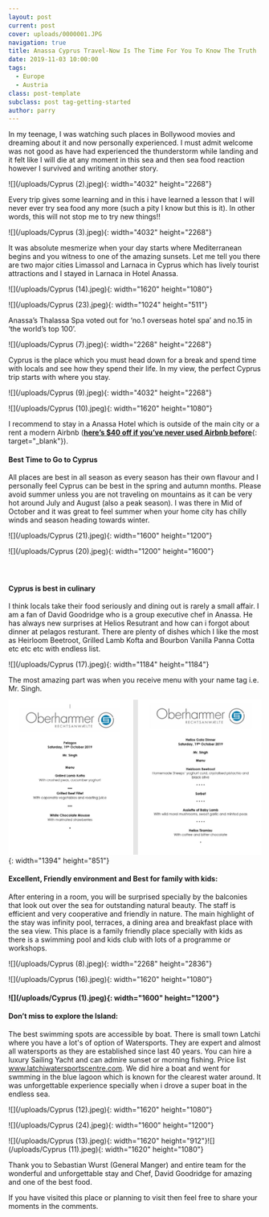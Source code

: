 ```yaml
---
layout: post
current: post
cover: uploads/0000001.JPG
navigation: true
title: Anassa Cyprus Travel-Now Is The Time For You To Know The Truth
date: 2019-11-03 10:00:00
tags:
  - Europe
  - Austria
class: post-template
subclass: post tag-getting-started
author: parry
---
```


In my teenage, I was watching such places in Bollywood movies and dreaming about it and now personally experienced. I must admit welcome was not good as have had experienced the thunderstorm while landing and it felt like I will die at any moment in this sea and then sea food reaction however I survived and writing another story.

![](/uploads/Cyprus &#40;2&#41;.jpeg){: width="4032" height="2268"}

Every trip gives some learning and in this i have learned a lesson that I will never ever try sea food any more (such a pity I know but this is it). In other words, this will not stop me to try new things\!\!

![](/uploads/Cyprus &#40;3&#41;.jpeg){: width="4032" height="2268"}

It was absolute mesmerize when your day starts where Mediterranean begins and you witness to one of the amazing sunsets. Let me tell you there are two major cities Limassol and Larnaca in Cyprus which has lively tourist attractions and I stayed in Larnaca in Hotel Anassa.

![](/uploads/Cyprus &#40;14&#41;.jpeg){: width="1620" height="1080"}

![](/uploads/Cyprus &#40;23&#41;.jpeg){: width="1024" height="511"}

Anassa’s Thalassa Spa voted out for ‘no.1 overseas hotel spa’ and no.15 in ‘the world’s top 100’.

![](/uploads/Cyprus &#40;7&#41;.jpeg){: width="2268" height="2268"}

Cyprus is the place which you must head down for a break and spend time with locals and see how they spend their life. In my view, the perfect Cyprus trip starts with where you stay.

![](/uploads/Cyprus &#40;9&#41;.jpeg){: width="4032" height="2268"}

![](/uploads/Cyprus &#40;10&#41;.jpeg){: width="1620" height="1080"}

I recommend to stay in a Anassa Hotel which is outside of the main city or a rent a modern Airbnb ([**here’s $40 off if you’ve never used Airbnb before**](https://abnb.me/e/zoqbLYQLj1?suuid=45e894ab-ddd1-4c6c-b990-1ca686cf13be&amp;slevel=0){: target="_blank"}).&nbsp;

#### Best Time to Go to Cyprus

All places are best in all season as every season has their own flavour and I personally feel Cyprus can be best in the spring and autumn months. Please avoid summer unless you are not traveling on mountains as it can be very hot around July and August (also a peak season). I was there in Mid of October and it was great to feel summer when your home city has chilly winds and season heading towards winter.

![](/uploads/Cyprus &#40;21&#41;.jpeg){: width="1600" height="1200"}

![](/uploads/Cyprus &#40;20&#41;.jpeg){: width="1200" height="1600"}

#### &nbsp;

#### Cyprus is best in culinary

I think locals take their food seriously and dining out is rarely a small affair. I am a fan of David Goodridge who is a group executive chef in Anassa. He has always new surprises at Helios Resutrant and how can i forgot about dinner at pelagos resturant. There are plenty of dishes which I like the most as Heirloom Beetroot, Grilled Lamb Kofta and Bourbon Vanilla Panna Cotta etc etc etc with endless list.

![](/uploads/Cyprus &#40;17&#41;.jpeg){: width="1184" height="1184"}

The most amazing part was when you receive menu with your name tag i.e. Mr. Singh.

![](/uploads/Menu.JPG){: width="1394" height="851"}

#### Excellent, Friendly environment and Best for family with kids:

After entering in a room, you will be surprised specially by the balconies that look out over the sea for outstanding natural beauty. The staff is efficient and very cooperative and friendly in nature. The main highlight of the stay was infinity pool, terraces, a dining area and breakfast place with the sea view. This place is a family friendly place specially with kids as there is a swimming pool and kids club with lots of a programme or workshops.

![](/uploads/Cyprus &#40;8&#41;.jpeg){: width="2268" height="2836"}

![](/uploads/Cyprus &#40;16&#41;.jpeg){: width="1620" height="1080"}

#### ![](/uploads/Cyprus &#40;1&#41;.jpeg){: width="1600" height="1200"}

#### Don’t miss to explore the Island:

The best swimming spots are accessible by boat. There is small town Latchi where you have a lot's of option of Watersports. They are expert and almost all watersports as they are established since last 40 years. You can hire a luxury Sailing Yacht and can admire sunset or morning fishing. Price list www.latchiwatersportscentre.com. We did hire a boat and went for swmming in the blue lagoon which is known for the clearest water around. It was unforgettable experience specially when i drove a super boat in the endless sea.

![](/uploads/Cyprus &#40;12&#41;.jpeg){: width="1620" height="1080"}

![](/uploads/Cyprus &#40;24&#41;.jpeg){: width="1600" height="1200"}

![](/uploads/Cyprus &#40;13&#41;.jpeg){: width="1620" height="912"}![](/uploads/Cyprus &#40;11&#41;.jpeg){: width="1620" height="1080"}

Thank you to Sebastian Wurst (General Manger) and entire team for the wonderful and unforgettable stay and Chef, David Goodridge for amazing and one of the best food.&nbsp;

If you have visited this place or planning to visit then feel free to share your moments in the comments.
